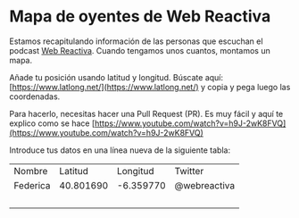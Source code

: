 # Mapa de oyentes de Web Reactiva

Estamos recapitulando información de las personas que escuchan el podcast [Web Reactiva](https://danielprimo.io/podcast). Cuando tengamos unos cuantos, montamos un mapa.

Añade tu posición usando latitud y longitud. Búscate aquí: [https://www.latlong.net/](https://www.latlong.net/) y copia y pega luego las coordenadas.

Para hacerlo, necesitas hacer una Pull Request (PR). Es muy fácil y aquí te explico como se hace [https://www.youtube.com/watch?v=h9J-2wK8FVQ](https://www.youtube.com/watch?v=h9J-2wK8FVQ)

Introduce tus datos en una línea nueva de la siguiente tabla:

<table><tbody><tr><td>Nombre</td><td>Latitud</td><td>Longitud</td><td>Twitter</td></tr><tr><td>Federica</td><td>40.801690</td><td>-6.359770</td><td>@webreactiva</td></tr><tr><td>&nbsp;</td><td>&nbsp;</td><td>&nbsp;</td><td>&nbsp;</td></tr></tbody></table>
